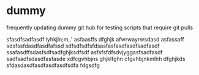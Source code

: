 # dummy
frequently updating dummy git hub for testing scripts that require git pulls

sfasdfsadfasdf
iyhkjln;m,.'
asfaasffs
dfghjk
afwrwayrwsdasd 
asfassaff
sdsfssfdasdfasdfafssd
sdfsdfsdfsfdsasfasfasdfasdfsadfasdf
ssafasdffsdasfsdfsadfghjksdfsdf
asfsfsfdfsdvjyggasfsadfasdf
sadfsadfsdasdfasfasde
xdfcgvhbjns
ghjklfghn
cfgvhbjnkmlhh 
dfghjkds
sfdasdasdfasdfasdfasdfsdfa
fdgsdfg

